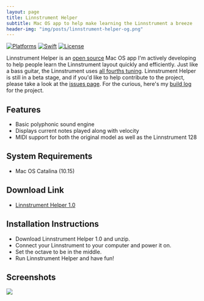 ```yaml
---
layout: page
title: Linnstrument Helper
subtitle: Mac OS app to help make learning the Linnstrument a breeze
header-img: "img/posts/linnstrument-helper-og.png"
---
```


[![Platforms](https://img.shields.io/badge/platforms-macos-teal.svg)](https://apple.com/macos) [![Swift](https://img.shields.io/badge/Swift-5.2-orange.svg)](https://swift.org) [![License](https://img.shields.io/badge/License-GPL-blue.svg)](https://www.gnu.org/licenses/gpl-3.0.en.html)

Linnstrument Helper is an [open source](https://github.com/markjamesm/linnstrument-helper) Mac OS app I'm actively developing to help people learn the Linnstrument layout quickly and efficiently. Just like a bass guitar, the Linnstrument uses [all fourths tuning](https://en.wikipedia.org/wiki/All_fourths_tuning). Linnstrument Helper is still in a beta stage, and if you'd like to help contribute to the project, please take a look at the [issues page](https://github.com/markjamesm/linnstrument-helper/issues). For the curious, here's my [build log](https://markjames.dev/2020-05-06-writing-a-midi-controller-app-part-one/) for the project.

## Features

- Basic polyphonic sound engine
- Displays current notes played along with velocity 
- MIDI support for both the original model as well as the Linnstrument 128

## System Requirements

- Mac OS Catalina (10.15)

## Download Link

- [Linnstrument Helper 1.0](https://github.com/markjamesm/linnstrument-helper/releases/download/1.0/LinnstrumentHelper-1.0.zip)

## Installation Instructions

- Download Linnstrument Helper 1.0 and unzip.
- Connect your Linnstrument to your computer and power it on.
- Set the octave to be in the middle.
- Run Linnstrument Helper and have fun!

## Screenshots

<img src="https://user-images.githubusercontent.com/20845425/81113716-aaf89580-8eee-11ea-8732-0b1a486deceb.png"/>